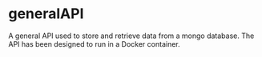 # generalAPI
A general API used to store and retrieve data from a mongo database. The API has been designed to run in a Docker container. 
